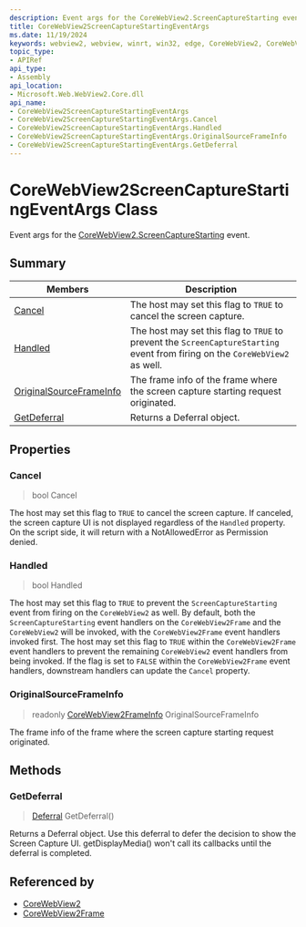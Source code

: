 ```yaml
---
description: Event args for the CoreWebView2.ScreenCaptureStarting event.
title: CoreWebView2ScreenCaptureStartingEventArgs
ms.date: 11/19/2024
keywords: webview2, webview, winrt, win32, edge, CoreWebView2, CoreWebView2Controller, browser control, edge html, CoreWebView2ScreenCaptureStartingEventArgs
topic_type:
- APIRef
api_type:
- Assembly
api_location:
- Microsoft.Web.WebView2.Core.dll
api_name:
- CoreWebView2ScreenCaptureStartingEventArgs
- CoreWebView2ScreenCaptureStartingEventArgs.Cancel
- CoreWebView2ScreenCaptureStartingEventArgs.Handled
- CoreWebView2ScreenCaptureStartingEventArgs.OriginalSourceFrameInfo
- CoreWebView2ScreenCaptureStartingEventArgs.GetDeferral
---
```


# CoreWebView2ScreenCaptureStartingEventArgs Class



Event args for the [CoreWebView2.ScreenCaptureStarting](corewebview2.md#screencapturestarting) event.

## Summary

Members|Description
--|--
[Cancel](#cancel) | The host may set this flag to `TRUE` to cancel the screen capture.
[Handled](#handled) | The host may set this flag to `TRUE` to prevent the `ScreenCaptureStarting` event from firing on the `CoreWebView2` as well.
[OriginalSourceFrameInfo](#originalsourceframeinfo) | The frame info of the frame where the screen capture starting request originated.
[GetDeferral](#getdeferral) | Returns a Deferral object.

## Properties

### Cancel

>  bool Cancel

The host may set this flag to `TRUE` to cancel the screen capture.
If canceled, the screen capture UI is not displayed regardless of the `Handled` property. On the script side, it will return with a NotAllowedError as Permission denied.

### Handled

>  bool Handled

The host may set this flag to `TRUE` to prevent the `ScreenCaptureStarting` event from firing on the `CoreWebView2` as well.
By default, both the `ScreenCaptureStarting` event handlers on the `CoreWebView2Frame` and the `CoreWebView2` will be invoked, with the `CoreWebView2Frame` event handlers invoked first. The host may set this flag to `TRUE` within the `CoreWebView2Frame` event handlers to prevent the remaining `CoreWebView2` event handlers from being invoked. If the flag is set to `FALSE` within the `CoreWebView2Frame` event handlers, downstream handlers can update the `Cancel` property.

### OriginalSourceFrameInfo

> readonly  [CoreWebView2FrameInfo](corewebview2frameinfo.md) OriginalSourceFrameInfo

The frame info of the frame where the screen capture starting request originated.



## Methods

### GetDeferral

> [Deferral](/uwp/api/Windows.Foundation.Deferral) GetDeferral()

Returns a Deferral object.
Use this deferral to defer the decision to show the Screen Capture UI. getDisplayMedia() won't call its callbacks until the deferral is completed.






## Referenced by

- [CoreWebView2](corewebview2.md)
- [CoreWebView2Frame](corewebview2frame.md)
